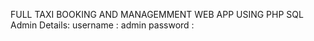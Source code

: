 FULL TAXI BOOKING AND MANAGEMMENT WEB APP USING PHP SQL
Admin Details:
username : admin
password : 
